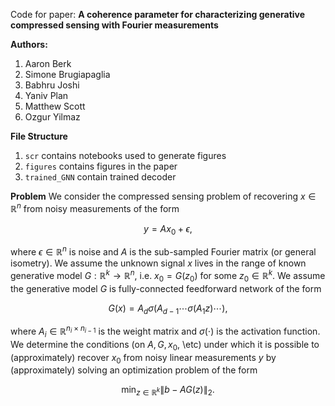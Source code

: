 Code for paper: **A coherence parameter for characterizing generative compressed sensing with Fourier measurements**

**Authors:**
1. Aaron Berk
2. Simone Brugiapaglia
3. Babhru Joshi
4. Yaniv Plan
5. Matthew Scott
6. Ozgur Yilmaz

**File Structure**
1. `scr` contains notebooks used to generate figures
2. `figures` contains figures in the paper
3. `trained_GNN` contain trained decoder  


**Problem**
We consider the compressed sensing problem of recovering $x\in\mathbb{R}^n$ from noisy measurements of the form

$$y = A x_{0} + \epsilon, $$

where $\epsilon\in\mathbb{R}^n$ is noise and $A$ is the sub-sampled Fourier matrix (or general isometry). We assume the unknown signal $x$ lives in the range of known generative model $G:\mathbb{R}^k \rightarrow \mathbb{R}^n$, i.e. $x_{0} = G(z_0)$ for some $z_0 \in \mathbb{R}^k$. We assume the generative model $G$ is  fully-connected feedforward network of the form 

$$ G(x) = A_d\sigma(A_{d-1} \cdots \sigma(A_1 z)\cdots),$$

where $A_i \in \mathbb{R}^{n_i \times n_{i-1}}$ is the weight matrix and $\sigma(\cdot)$ is the activation function. We
determine the conditions (on $A, G, x_{0}$, \etc) under which it is possible to (approximately) recover $x_{0}$ from noisy linear measurements $y$ by (approximately) solving an optimization problem of the form

$$\min_{z \in \mathbb{R}^{k}} \|b - A G(z) \|_{2}. $$





